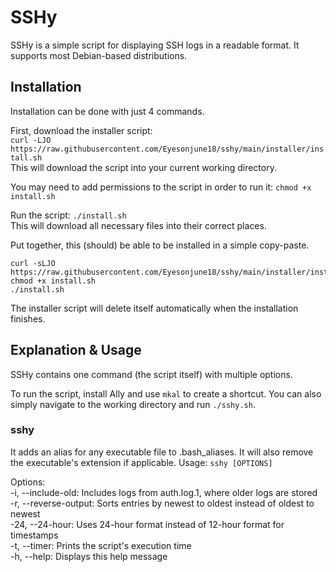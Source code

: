 # SSHy
SSHy is a simple script for displaying SSH logs in a readable format. It supports most Debian-based distributions.

## Installation
Installation can be done with just 4 commands.

First, download the installer script:  
`curl -LJO https://raw.githubusercontent.com/Eyesonjune18/sshy/main/installer/install.sh`  
This will download the script into your current working directory.

You may need to add permissions to the script in order to run it: `chmod +x install.sh`

Run the script: `./install.sh`  
This will download all necessary files into their correct places.

Put together, this (should) be able to be installed in a simple copy-paste.
```
curl -sLJO https://raw.githubusercontent.com/Eyesonjune18/sshy/main/installer/install.sh
chmod +x install.sh
./install.sh
```

The installer script will delete itself automatically when the installation finishes.

## Explanation & Usage
SSHy contains one command (the script itself) with multiple options.

To run the script, install Ally and use `mkal` to create a shortcut. You can also simply navigate to the working directory and run `./sshy.sh`.

### sshy
It adds an alias for any executable file to .bash_aliases. It will also remove the executable's extension if applicable.
Usage: `sshy [OPTIONS]`  

Options:  
  -i, --include-old: Includes logs from auth.log.1, where older logs are stored  
  -r, --reverse-output: Sorts entries by newest to oldest instead of oldest to newest  
  -24, --24-hour: Uses 24-hour format instead of 12-hour format for timestamps  
  -t, --timer: Prints the script's execution time  
  -h, --help: Displays this help message  
